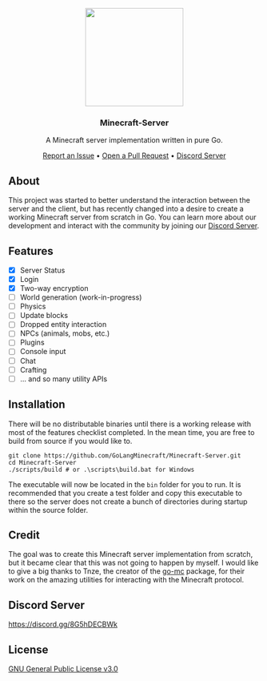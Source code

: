 <p align="center">
    <img width="196" height="196" src="https://avatars.githubusercontent.com/u/96201133">
    <h3 align="center">Minecraft-Server</h3>
    <p align="center">A Minecraft server implementation written in pure Go.</p>
    <p align="center">
        <a href="https://github.com/GoLangMinecraft/Minecraft-Server/issues/new">Report an Issue</a> &bullet; <a href="https://github.com/GoLangMinecraft/Minecraft-Server/compare">Open a Pull Request</a> &bullet; <a href="https://discord.gg/8G5hDECBWk">Discord Server</a>
    </p>
</p>

## About

This project was started to better understand the interaction between the server and the client, but has recently changed into a desire to create a working Minecraft server from scratch in Go. You can learn more about our development and interact with the community by joining our [Discord Server](https://discord.gg/8G5hDECBWk).

## Features

- [x] Server Status
- [x] Login
- [x] Two-way encryption
- [ ] World generation (work-in-progress)
- [ ] Physics
- [ ] Update blocks
- [ ] Dropped entity interaction
- [ ] NPCs (animals, mobs, etc.)
- [ ] Plugins
- [ ] Console input
- [ ] Chat
- [ ] Crafting
- [ ] ... and so many utility APIs

## Installation

There will be no distributable binaries until there is a working release with most of the features checklist completed. In the mean time, you are free to build from source if you would like to.

```
git clone https://github.com/GoLangMinecraft/Minecraft-Server.git
cd Minecraft-Server
./scripts/build # or .\scripts\build.bat for Windows
```

The executable will now be located in the `bin` folder for you to run. It is recommended that you create a test folder and copy this executable to there so the server does not create a bunch of directories during startup within the source folder.

## Credit

The goal was to create this Minecraft server implementation from scratch, but it became clear that this was not going to happen by myself. I would like to give a big thanks to Tnze, the creator of the [go-mc](https://github.com/Tnze/go-mc) package, for their work on the amazing utilities for interacting with the Minecraft protocol.

## Discord Server

https://discord.gg/8G5hDECBWk

## License

[GNU General Public License v3.0](https://github.com/GoLangMinecraft/Minecraft-Server/blob/main/LICENSE)